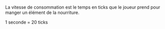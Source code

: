 La vitesse de consommation est le temps en ticks que le joueur prend pour manger un élément de la nourriture.

1 seconde = 20 ticks
